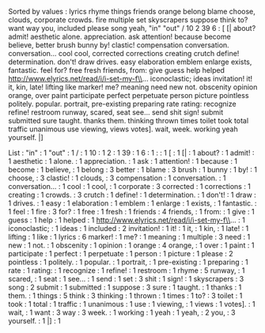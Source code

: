 Sorted by values :
lyrics rhyme things friends orange belong blame choose, clouds, corporate crowds. fire multiple set skyscrapers suppose think to? want way you, included please song yeah, "in" "out" / 10 2 39 6 : [ [| about? admit! aesthetic alone. appreciation. ask attention! because become believe, better brush bunny by! clastic! compensation conversation. conversation... cool cool, corrected corrections creating crutch define! determination. don't! draw drives. easy elaboration emblem enlarge exists, fantastic. feel for? free fresh friends, from: give guess help helped http://www.elyrics.net/read/i/i-set-my-f\\... iconoclastic; ideas invitation! it! it, kin, late! lifting like marker! me? meaning need new not. obscenity opinion orange, over paint participate perfect perpetuate person picture pointless politely. popular. portrait, pre-existing preparing rate rating: recognize refine! restroom runway, scared, seat see... send shit sign! submit submitted sure taught. thanks them. thinking thrown times toilet took total traffic unanimous use viewing, views votes]. wait, week. working yeah yourself. |] 

List :
"in" : 1
"out" : 1
/ : 1
10 : 1
2 : 1
39 : 1
6 : 1
: : 1
[ : 1
[| : 1
about? : 1
admit! : 1
aesthetic : 1
alone. : 1
appreciation. : 1
ask : 1
attention! : 1
because : 1
become : 1
believe, : 1
belong : 3
better : 1
blame : 3
brush : 1
bunny : 1
by! : 1
choose, : 3
clastic! : 1
clouds, : 3
compensation : 1
conversation. : 1
conversation... : 1
cool : 1
cool, : 1
corporate : 3
corrected : 1
corrections : 1
creating : 1
crowds. : 3
crutch : 1
define! : 1
determination. : 1
don't! : 1
draw : 1
drives. : 1
easy : 1
elaboration : 1
emblem : 1
enlarge : 1
exists, : 1
fantastic. : 1
feel : 1
fire : 3
for? : 1
free : 1
fresh : 1
friends : 4
friends, : 1
from: : 1
give : 1
guess : 1
help : 1
helped : 1
http://www.elyrics.net/read/i/i-set-my-f\\... : 1
iconoclastic; : 1
ideas : 1
included : 2
invitation! : 1
it! : 1
it, : 1
kin, : 1
late! : 1
lifting : 1
like : 1
lyrics : 6
marker! : 1
me? : 1
meaning : 1
multiple : 3
need : 1
new : 1
not. : 1
obscenity : 1
opinion : 1
orange : 4
orange, : 1
over : 1
paint : 1
participate : 1
perfect : 1
perpetuate : 1
person : 1
picture : 1
please : 2
pointless : 1
politely. : 1
popular. : 1
portrait, : 1
pre-existing : 1
preparing : 1
rate : 1
rating: : 1
recognize : 1
refine! : 1
restroom : 1
rhyme : 5
runway, : 1
scared, : 1
seat : 1
see... : 1
send : 1
set : 3
shit : 1
sign! : 1
skyscrapers : 3
song : 2
submit : 1
submitted : 1
suppose : 3
sure : 1
taught. : 1
thanks : 1
them. : 1
things : 5
think : 3
thinking : 1
thrown : 1
times : 1
to? : 3
toilet : 1
took : 1
total : 1
traffic : 1
unanimous : 1
use : 1
viewing, : 1
views : 1
votes]. : 1
wait, : 1
want : 3
way : 3
week. : 1
working : 1
yeah : 1
yeah, : 2
you, : 3
yourself. : 1
|] : 1

